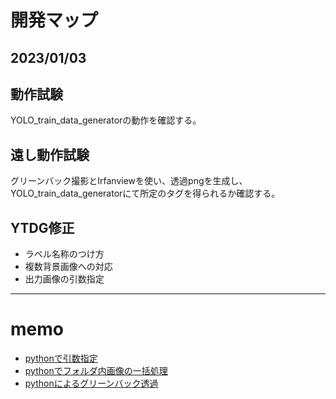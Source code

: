 # 開発マップ

2023/01/03
---

## 動作試験
YOLO_train_data_generatorの動作を確認する。

## 遠し動作試験
グリーンバック撮影とIrfanviewを使い、透過pngを生成し、YOLO_train_data_generatorにて所定のタグを得られるか確認する。

## YTDG修正
- ラベル名称のつけ方
- 複数背景画像への対応
- 出力画像の引数指定

---

# memo
- [pythonで引数指定](https://qiita.com/stkdev/items/e262dada7b68ea91aa0c)
- [pythonでフォルダ内画像の一括処理](https://zenn.dev/k_neko3/articles/8b89b0ab1c29f8)
- [pythonによるグリーンバック透過](https://teratail.com/questions/355396?link=qa_related_sp)


